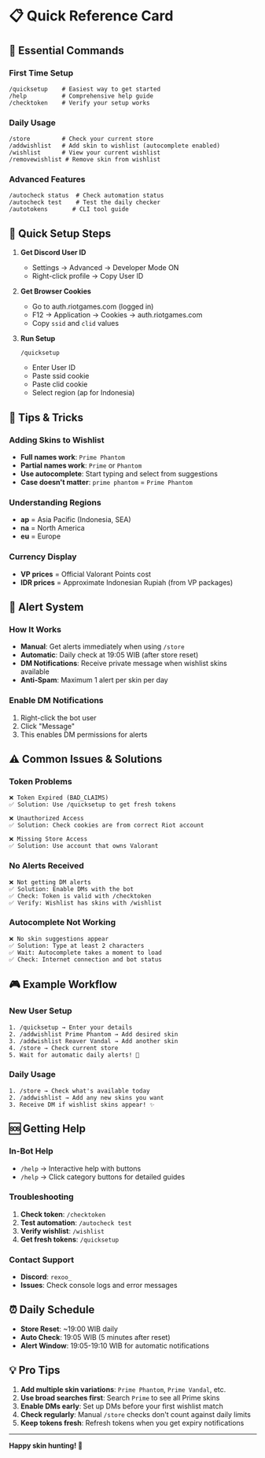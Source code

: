 # 📋 Quick Reference Card

## 🚀 Essential Commands

### First Time Setup
```
/quicksetup    # Easiest way to get started
/help          # Comprehensive help guide
/checktoken    # Verify your setup works
```

### Daily Usage
```
/store         # Check your current store
/addwishlist   # Add skin to wishlist (autocomplete enabled)
/wishlist      # View your current wishlist
/removewishlist # Remove skin from wishlist
```

### Advanced Features
```
/autocheck status  # Check automation status
/autocheck test    # Test the daily checker
/autotokens       # CLI tool guide
```

## 🔧 Quick Setup Steps

1. **Get Discord User ID**
   - Settings → Advanced → Developer Mode ON
   - Right-click profile → Copy User ID

2. **Get Browser Cookies**
   - Go to auth.riotgames.com (logged in)
   - F12 → Application → Cookies → auth.riotgames.com
   - Copy `ssid` and `clid` values

3. **Run Setup**
   ```
   /quicksetup
   ```
   - Enter User ID
   - Paste ssid cookie
   - Paste clid cookie
   - Select region (ap for Indonesia)

## 🎯 Tips & Tricks

### Adding Skins to Wishlist
- **Full names work**: `Prime Phantom`
- **Partial names work**: `Prime` or `Phantom`
- **Use autocomplete**: Start typing and select from suggestions
- **Case doesn't matter**: `prime phantom` = `Prime Phantom`

### Understanding Regions
- **ap** = Asia Pacific (Indonesia, SEA)
- **na** = North America
- **eu** = Europe

### Currency Display
- **VP prices** = Official Valorant Points cost
- **IDR prices** = Approximate Indonesian Rupiah (from VP packages)

## 🔔 Alert System

### How It Works
- **Manual**: Get alerts immediately when using `/store`
- **Automatic**: Daily check at 19:05 WIB (after store reset)
- **DM Notifications**: Receive private message when wishlist skins available
- **Anti-Spam**: Maximum 1 alert per skin per day

### Enable DM Notifications
1. Right-click the bot user
2. Click "Message"
3. This enables DM permissions for alerts

## ⚠️ Common Issues & Solutions

### Token Problems
```
❌ Token Expired (BAD_CLAIMS)
✅ Solution: Use /quicksetup to get fresh tokens

❌ Unauthorized Access
✅ Solution: Check cookies are from correct Riot account

❌ Missing Store Access
✅ Solution: Use account that owns Valorant
```

### No Alerts Received
```
❌ Not getting DM alerts
✅ Solution: Enable DMs with the bot
✅ Check: Token is valid with /checktoken
✅ Verify: Wishlist has skins with /wishlist
```

### Autocomplete Not Working
```
❌ No skin suggestions appear
✅ Solution: Type at least 2 characters
✅ Wait: Autocomplete takes a moment to load
✅ Check: Internet connection and bot status
```

## 🎮 Example Workflow

### New User Setup
```
1. /quicksetup → Enter your details
2. /addwishlist Prime Phantom → Add desired skin
3. /addwishlist Reaver Vandal → Add another skin
4. /store → Check current store
5. Wait for automatic daily alerts! 🔔
```

### Daily Usage
```
1. /store → Check what's available today
2. /addwishlist → Add any new skins you want
3. Receive DM if wishlist skins appear! ✨
```

## 🆘 Getting Help

### In-Bot Help
- `/help` → Interactive help with buttons
- `/help` → Click category buttons for detailed guides

### Troubleshooting
1. **Check token**: `/checktoken`
2. **Test automation**: `/autocheck test`
3. **Verify wishlist**: `/wishlist`
4. **Get fresh tokens**: `/quicksetup`

### Contact Support
- **Discord**: `rexoo_`
- **Issues**: Check console logs and error messages

## ⏰ Daily Schedule

- **Store Reset**: ~19:00 WIB daily
- **Auto Check**: 19:05 WIB (5 minutes after reset)
- **Alert Window**: 19:05-19:10 WIB for automatic notifications

## 💡 Pro Tips

1. **Add multiple skin variations**: `Prime Phantom`, `Prime Vandal`, etc.
2. **Use broad searches first**: Search `Prime` to see all Prime skins
3. **Enable DMs early**: Set up DMs before your first wishlist match
4. **Check regularly**: Manual `/store` checks don't count against daily limits
5. **Keep tokens fresh**: Refresh tokens when you get expiry notifications

---

**Happy skin hunting! 🎯**
